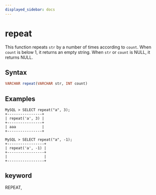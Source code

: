 ```yaml
---
displayed_sidebar: docs
---
```


# repeat

This function repeats `str` by a number of times according to `count`. When `count` is below 1, it returns an empty string. When `str` or `count` is NULL, it returns NULL.

## Syntax

```Haskell
VARCHAR repeat(VARCHAR str, INT count)
```

## Examples

```Plain Text
MySQL > SELECT repeat("a", 3);
+----------------+
| repeat('a', 3) |
+----------------+
| aaa            |
+----------------+

MySQL > SELECT repeat("a", -1);
+-----------------+
| repeat('a', -1) |
+-----------------+
|                 |
+-----------------+
```

## keyword

REPEAT,
